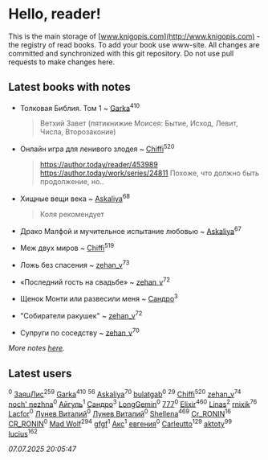 # Hello, reader!
This is the main storage of [www.knigopis.com](http://www.knigopis.com) - the registry of read books.
To add your book use www-site. All changes are committed and synchronized with this git repository.
Do not use pull requests to make changes here.


## Latest books with notes
* Толковая Библия. Том 1 ~ [Garka](users/115/115753719718250012620-google)<sup>410</sup>
    > Ветхий Завет (пятикнижие Моисея: Бытие, Исход, Левит, Числа, Второзаконие)

* Онлайн игра для ленивого злодея ~ [Chiffi](users/105/105831994080785626680-google)<sup>520</sup>
    > https://author.today/reader/453989
    > https://author.today/work/series/24811
    > Похоже, что должно быть продолжение, но..

* Хищные вещи века ~ [Askaliya](users/326/326783541-vkontakte)<sup>68</sup>
    > Коля рекомендует

* Драко Малфой и мучительное испытание любовью ~ [Askaliya](users/326/326783541-vkontakte)<sup>67</sup>

* Меж двух миров ~ [Chiffi](users/105/105831994080785626680-google)<sup>519</sup>

* Ложь без спасения ~ [zehan_v](users/174/174598622-vkontakte)<sup>73</sup>

* «Последний гость на свадьбе» ~ [zehan_v](users/174/174598622-vkontakte)<sup>72</sup>

* Щенок Монти или развесили меня ~ [Сандро](users/108/108237148933511407715-google)<sup>3</sup>

* "Собиратели ракушек" ~ [zehan_v](users/174/174598622-vkontakte)<sup>72</sup>

* Супруги по соседству ~ [zehan_v](users/174/174598622-vkontakte)<sup>70</sup>


_More notes [here](latest_books_with_notes.md)._


## Latest users
[](users/100/100698173543506909054-google)<sup>0</sup> 
[ЗаяцЛис](users/112/112388384595246311466-google)<sup>259</sup> 
[Garka](users/115/115753719718250012620-google)<sup>410</sup> 
[](users/107/107756383717359753203-google)<sup>56</sup> 
[Askaliya](users/326/326783541-vkontakte)<sup>70</sup> 
[bulatgab](users/110/110922225860264388705-google)<sup>0</sup> 
[](users/105/105803270930838059244-google)<sup>29</sup> 
[Chiffi](users/105/105831994080785626680-google)<sup>520</sup> 
[zehan_v](users/174/174598622-vkontakte)<sup>74</sup> 
[noch' nezhna](users/114/114697375851244071129-google)<sup>0</sup> 
[Айгуль](users/110/110628523588337726163-google)<sup>1</sup> 
[Сандро](users/108/108237148933511407715-google)<sup>3</sup> 
[LongGemin](users/115/115529136518387382118-google)<sup>0</sup> 
[777](users/110/110447263603270793076-google)<sup>0</sup> 
[Elixir](users/115/115826717712507836033-google)<sup>460</sup> 
[Linas](users/111/111754056754751183886-google)<sup>2</sup> 
[rnixik](users/116/116191270391964650818-google)<sup>76</sup> 
[Lacfor](users/100/100034469369076891567-google)<sup>0</sup> 
[Лунев Виталий](users/d51/d51d3296763ca6fa-liveid)<sup>0</sup> 
[Лунев Виталий](users/105/105094667890867197709-google)<sup>0</sup> 
[Shellena](users/134/13413591548892934957-mailru)<sup>469</sup> 
[Cr_RONIN](users/112/112090473416384685204-google)<sup>16</sup> 
[CR_RONIN](users/117/117421856236745123056-google)<sup>0</sup> 
[Mad Wolf](users/947/94738840-vkontakte)<sup>294</sup> 
[gfgf](users/116/116019493327313578692-google)<sup>1</sup> 
[Акс](users/105/105584644059159770670-google)<sup>1</sup> 
[евгения](users/108/108327816194861875647-google)<sup>0</sup> 
[Carleutto](users/118/118270319028469737508-google)<sup>129</sup> 
[aktoty](users/115/115891840326495240870-google)<sup>99</sup> 
[lucius](users/113/113248293394986559131-google)<sup>162</sup> 


_07.07.2025 20:05:47_
